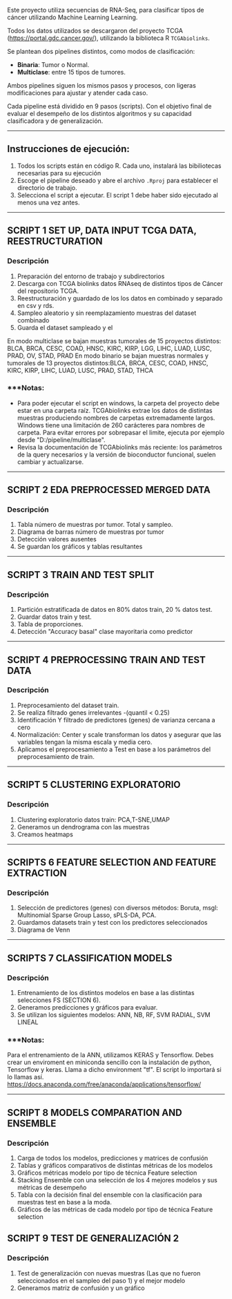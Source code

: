 
Este proyecto utiliza secuencias de RNA-Seq, para clasificar tipos de cáncer utilizando Machine Learning Learning.

Todos los datos utilizados se descargaron del proyecto TCGA (https://portal.gdc.cancer.gov/), utilizando la biblioteca R `TCGAbiolinks`.

Se plantean dos pipelines distintos, como modos de clasificación:

- **Binaria**: Tumor o Normal.
- **Multiclase**: entre 15 tipos de tumores.

Ambos pipelines siguen los mismos pasos y procesos, con ligeras modificaciones para ajustar y atender cada caso.

Cada pipeline está dividido en 9 pasos (scripts). Con el objetivo final de evaluar el desempeño de los distintos algoritmos y su capacidad clasificadora y de generalización.


----------------------
## Instrucciones de ejecución:

1. Todos los scripts están en código R. Cada uno, instalará las bibiliotecas necesarias para su ejecución
2. Escoge el pipeline deseado y abre el archivo `.Rproj` para establecer el directorio de trabajo.
3. Selecciona el script a ejecutar. El script 1 debe haber sido ejecutado al menos una vez antes.

----------------------

##   SCRIPT 1 SET UP, DATA INPUT TCGA DATA, REESTRUCTURATION        

### Descripción

1. Preparación del entorno de trabajo y subdirectorios 
2. Descarga con TCGA biolinks datos RNAseq de distintos tipos de Cáncer del repositorio TCGA.
3. Reestructuración y guardado de los los datos en combinado y separado en csv y rds.
4. Sampleo aleatorio y sin reemplazamiento muestras del dataset combinado
5. Guarda el dataset sampleado y el 

En modo multiclase se bajan muestras tumorales de 15 proyectos distintos: BLCA, BRCA, CESC, COAD, HNSC, KIRC, KIRP, LGG, LIHC, LUAD, LUSC, PRAD,
  OV, STAD, PRAD
En modo binario se bajan muestras normales y tumorales de 13 proyectos distintos:BLCA, BRCA, CESC, COAD,
  HNSC, KIRC, KIRP, LIHC, LUAD, LUSC, PRAD, STAD, THCA

### ***Notas: 

- Para poder ejecutar el script en windows, la carpeta del proyecto debe estar en una carpeta raíz.
TCGAbiolinks extrae los datos de distintas muestras produciendo nombres de carpetas extremadamente largos.
Windows tiene una limitación de 260 carácteres para nombres de carpeta. 
Para evitar errores por sobrepasar el limite, ejecuta por ejemplo desde "D:/pipeline/multiclase".
- Revisa la documentación de TCGAbiolinks más reciente: los parámetros de la query necesarios y la versión de bioconductor funcional, suelen cambiar y actualizarse.

----------------------

##     SCRIPT 2 EDA PREPROCESSED MERGED DATA        

### Descripción

1. Tabla número de muestras por tumor. Total y sampleo. 
2. Diagrama de barras número de muestras por tumor
3. Detección valores ausentes
4. Se guardan los gráficos y tablas resultantes

----------------------  

##     SCRIPT 3 TRAIN AND TEST SPLIT       

### Descripción

1. Partición estratificada de datos en 80% datos train, 20 % datos test. 
2. Guardar datos train y test.
3. Tabla de proporciones.
4. Detección "Accuracy basal" clase mayoritaria como predictor

----------------------  
##     SCRIPT 4 PREPROCESSING TRAIN AND TEST DATA     

### Descripción 

1. Preprocesamiento del dataset train.
2. Se realiza filtrado genes irrelevantes -(quantil < 0.25)
3. Identificación Y filtrado  de predictores (genes) de varianza cercana a cero
3. Normalización: Center y scale transforman los datos y asegurar que las variables tengan la misma escala y media cero.
4. Aplicamos el preprocesamiento a Test en base a los parámetros del preprocesamiento de train.

----------------------  

##     SCRIPT 5 CLUSTERING EXPLORATORIO      

### Descripción 

1. Clustering exploratorio datos train: PCA,T-SNE,UMAP
2. Generamos un dendrograma con las muestras
3. Creamos heatmaps

----------------------  

##    SCRIPTS 6 FEATURE SELECTION AND FEATURE EXTRACTION

### Descripción 

1. Selección de predictores (genes) con diversos métodos: Boruta, msgl: Multinomial Sparse Group Lasso, sPLS-DA, PCA.
2. Guardamos datasets train y test con los predictores seleccionados
3. Diagrama de Venn

----------------------  

##     SCRIPTS 7 CLASSIFICATION MODELS

### Descripción 

1. Entrenamiento de los distintos modelos en base a las distintas selecciones FS (SECTION 6).
2. Generamos predicciones y gráficos para evaluar.
3. Se utilizan los siguientes modelos: ANN, NB, RF, SVM RADIAL, SVM LINEAL

### ***Notas: 
Para el entrenamiento de la ANN, utilizamos KERAS y Tensorflow. Debes crear un enviroment en miniconda sencillo con la instalación de python, Tensorflow y keras. Llama a dicho environment "tf". El script lo importará si lo llamas así.
https://docs.anaconda.com/free/anaconda/applications/tensorflow/


----------------------  

##    SCRIPT 8 MODELS COMPARATION AND ENSEMBLE

### Descripción 

1. Carga de todos los modelos, predicciones y matrices de confusión
2. Tablas y gráficos comparativos de distintas métricas de los modelos
3. Gráficos métricas modelo por tipo de técnica Feature selection
4. Stacking Ensemble con una selección de los 4 mejores modelos y sus métricas de desempeño 
5. Tabla con la decisión final del ensemble con la clasificación para muestras test en base a la moda.
6. Gráficos de las métricas de cada modelo por tipo de técnica Feature selection


##     SCRIPT 9 TEST DE GENERALIZACIÓN 2    

### Descripción 

1. Test de generalización con nuevas muestras (Las que no fueron seleccionados en el sampleo del paso 1) y el mejor modelo
2. Generamos matriz de confusión y un gráfico
